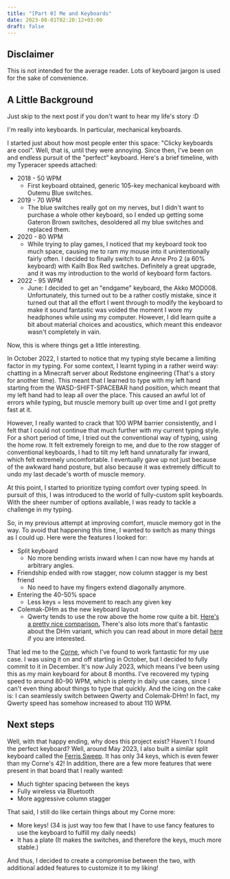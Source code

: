 ```yaml
---
title: "[Part 0] Me and Keyboards"
date: 2023-08-01T02:20:12+03:00
draft: false
---
```

## Disclaimer

This is not intended for the average reader. Lots of keyboard jargon is used for the sake of convenience.

## A Little Background

Just skip to the next post if you don't want to hear my life's story :D

I'm really into keyboards. In particular, mechanical keyboards.

I started just about how most people enter this space: "Clicky keyboards are cool". Well, that is, until they were annoying. Since then, I've been on and endless pursuit of the "perfect" keyboard. Here's a brief timeline, with my Typeracer speeds attached:

- 2018 - 50 WPM
	- First keyboard obtained, generic 105-key mechanical keyboard with Outemu Blue switches.
- 2019 - 70 WPM
	- The blue switches really got on my nerves, but I didn't want to purchase a whole other keyboard, so I ended up getting some Gateron Brown switches, desoldered all my blue switches and replaced them.
- 2020 - 80 WPM
	- While trying to play games, I noticed that my keyboard took too much space, causing me to ram my mouse into it unintentionally fairly often. I decided to finally switch to an Anne Pro 2 (a 60% keyboard) with Kailh Box Red switches. Definitely a great upgrade, and it was my introduction to the world of keyboard form factors.
- 2022 - 95 WPM
	- June: I decided to get an "endgame" keyboard, the Akko MOD008. Unfortunately, this turned out to be a rather costly mistake, since it turned out that all the effort I went through to modify the keyboard to make it sound fantastic was voided the moment I wore my headphones while using my computer. However, I did learn quite a bit about material choices and acoustics, which meant this endeavor wasn't completely in vain.

Now, this is where things get a little interesting.

In October 2022, I started to notice that my typing style became a limiting factor in my typing. For some context, I learnt typing in a rather weird way: chatting in a Minecraft server about Redstone engineering (That's a story for another time). This meant that I learned to type with my left hand starting from the WASD-SHIFT-SPACEBAR hand position, which meant that my left hand had to leap all over the place. This caused an awful lot of errors while typing, but muscle memory built up over time and I got pretty fast at it.

However, I really wanted to crack that 100 WPM barrier consistently, and I felt that I could not continue that much further with my current typing style. For a short period of time, I tried out the conventional way of typing, using the home row. It felt extremely foreign to me, and due to the row stagger of conventional keyboards, I had to tilt my left hand unnaturally far inward, which felt extremely uncomfortable. I eventually gave up not just because of the awkward hand posture, but also because it was extremely difficult to undo my last decade's worth of muscle memory.

At this point, I started to prioritize typing comfort over typing speed. In pursuit of this, I was introduced to the world of fully-custom split keyboards. With the sheer number of options available, I was ready to tackle a challenge in my typing.

So, in my previous attempt at improving comfort, muscle memory got in the way. To avoid that happening this time, I wanted to switch as many things as I could up. Here were the features I looked for:
- Split keyboard
	- No more bending wrists inward when I can now have my hands at arbitrary angles.
- Friendship ended with row stagger, now column stagger is my best friend
	- No need to have my fingers extend diagonally anymore.
- Entering the 40-50% space
	- Less keys = less movement to reach any given key
- Colemak-DHm as the new keyboard layout
	- Qwerty tends to use the row above the home row quite a bit. [Here's a pretty nice comparison.](https://www.slant.co/versus/1595/21371/~qwerty_vs_colemak-mod-dh) There's also lots more that's fantastic about the DHm variant, which you can read about in more detail [here](https://colemakmods.github.io/mod-dh/) if you are interested.

That led me to the [Corne](https://github.com/foostan/crkbd), which I've found to work fantastic for my use case. I was using it on and off starting in October, but I decided to fully commit to it in December. It's now July 2023, which means I've been using this as my main keyboard for about 8 months. I've recovered my typing speed to around 80-90 WPM, which is plenty in daily use cases, since I can't even thing about things to type that quickly. And the icing on the cake is: I can seamlessly switch between Qwerty and Colemak-DHm! In fact, my Qwerty speed has somehow increased to about 110 WPM.

## Next steps

Well, with that happy ending, why does this project exist? Haven't I found the perfect keyboard? Well, around May 2023, I also built a similar split keyboard called the [Ferris Sweep](https://github.com/davidphilipbarr/Sweep). It has only 34 keys, which is even fewer than my Corne's 42! In addition, there are a few more features that were present in that board that I really wanted:
- Much tighter spacing between the keys
- Fully wireless via Bluetooth
- More aggressive column stagger

That said, I still do like certain things about my Corne more:
- More keys! (34 is just way too few that I have to use fancy features to use the keyboard to fulfill my daily needs)
- It has a plate (It makes the switches, and therefore the keys, much more stable.)

And thus, I decided to create a compromise between the two, with additional added features to customize it to my liking!